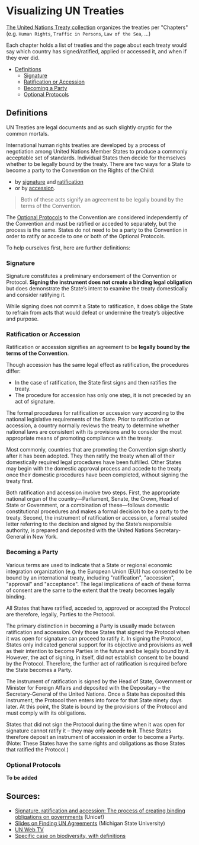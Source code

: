 # Visualizing UN Treaties

[The United Nations Treaty collection](https://treaties.un.org/Pages/ParticipationStatus.aspx?clang=_en) organizes the treaties per "Chapters" (e.g. `Human Rights`, `Traffic in Persons`, `Law of the Sea`, ...)

Each chapter holds a list of treaties and the page about each treaty would say which country has signed/ratified, applied or accessed it, and when if they ever did.



* [Definitions](#definitions)
   * [Signature](#signature)
   * [Ratification or Accession](#ratification-or-accession)
   * [Becoming a Party](#becoming-a-party)
   * [Optional Protocols](#optional-protocols)


## Definitions


UN Treaties are legal documents and as such slightly cryptic for the common mortals.

International human rights treaties are developed by a process of negotiation among United Nations Member States to produce a commonly acceptable set of standards. Individual States then decide for themselves whether to be legally bound by the treaty. There are two ways for a State to become a party to the Convention on the Rights of the Child:

* by [signature](#signature) and [ratification](#ratification-or-accession)
* or by [accession](#ratification-or-accession).

> Both of these acts signify an agreement to be legally bound by the terms of the Convention.

The [Optional Protocols](#optional-protocols) to the Convention are considered independently of the Convention and must be ratified or acceded to separately, but the process is the same.  States do not need to be a party to the Convention in order to ratify or accede to one or both of the Optional Protocols.


To help ourselves first, here are further definitions:

### Signature

Signature constitutes a preliminary endorsement of the Convention or Protocol. **Signing the instrument does not create a binding legal obligation** but does demonstrate the State’s intent to examine the treaty domestically and consider ratifying it.

While signing does not commit a State to ratification, it does oblige the State to refrain from acts that would defeat or undermine the treaty’s objective and purpose.

### Ratification or Accession

Ratification or accession signifies an agreement to be **legally bound by the terms of the Convention**.

Though accession has the same legal effect as ratification, the procedures differ:

* In the case of ratification, the State first signs and then ratifies the treaty.
* The procedure for accession has only one step, it is not preceded by an act of signature.

The formal procedures for ratification or accession vary according to the national legislative requirements of the State. Prior to ratification or accession, a country normally reviews the treaty to determine whether national laws are consistent with its provisions and to consider the most appropriate means of promoting compliance with the treaty.

Most commonly, countries that are promoting the Convention sign shortly after it has been adopted. They then ratify the treaty when all of their domestically required legal procedures have been fulfilled. Other States may begin with the domestic approval process and accede to the treaty once their domestic procedures have been completed, without signing the treaty first.

Both ratification and accession involve two steps. First, the appropriate national organ of the country—Parliament, Senate, the Crown, Head of State or Government, or a combination of these—follows domestic constitutional procedures and makes a formal decision to be a party to the treaty. Second, the instrument of ratification or accession, a formal sealed letter referring to the decision and signed by the State’s responsible authority, is prepared and deposited with the United Nations Secretary-General in New York.


### Becoming a Party

Various terms are used to indicate that a State or regional economic integration organization (e.g. the European Union (EU)) has consented to be bound by an international treaty, including "ratification", "accession", "approval" and "acceptance". The legal implications of each of these forms of consent are the same to the extent that the treaty becomes legally binding.

All States that have ratified, acceded to, approved or accepted the Protocol are therefore, legally, Parties to the Protocol.

The primary distinction in becoming a Party is usually made between ratification and accession. Only those States that signed the Protocol when it was open for signature can proceed to ratify it. In signing the Protocol, States only indicated general support for its objective and provisions as well as their intention to become Parties in the future and be legally bound by it. However, the act of signing, in itself, did not establish consent to be bound by the Protocol. Therefore, the further act of ratification is required before the State becomes a Party.

The instrument of ratification is signed by the Head of State, Government or Minister for Foreign Affairs and deposited with the Depositary – the Secretary-General of the United Nations. Once a State has deposited this instrument, the Protocol then enters into force for that State ninety days later. At this point, the State is bound by the provisions of the Protocol and must comply with its obligations.

States that did not sign the Protocol during the time when it was open for signature cannot ratify it – they may only __accede to it__. These States therefore deposit an instrument of accession in order to become a Party. (Note: These States have the same rights and obligations as those States that ratified the Protocol.)

### Optional Protocols

__To be added__



## Sources:

* [Signature, ratification and accession: The process of creating binding obligations on governments](https://www.unicef.org/crc/index_30207.html) (Unicef)
* [Slides on Finding UN Agreements](http://guides.lib.umich.edu/ld.php?content_id=11412302) (Michigan State University)
* [UN Web TV](http://webtv.un.org/)
* [Specific case on biodiversity, with definitions](https://bch.cbd.int/help/topics/en/webtoc.html)